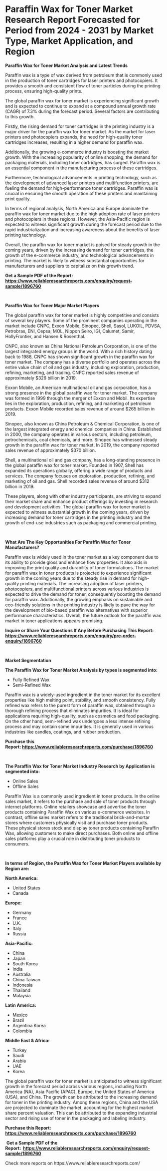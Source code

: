 <p><h1>Paraffin Wax for Toner Market Research Report Forecasted for Period from 2024 -  2031 by Market Type, Market Application, and Region</h1></p><p><strong>Paraffin Wax for Toner Market Analysis and Latest Trends</strong></p>
<p><p>Paraffin wax is a type of wax derived from petroleum that is commonly used in the production of toner cartridges for laser printers and photocopiers. It provides a smooth and consistent flow of toner particles during the printing process, ensuring high-quality prints.</p><p>The global paraffin wax for toner market is experiencing significant growth and is expected to continue to expand at a compound annual growth rate (CAGR) of 7.3% during the forecast period. Several factors are contributing to this growth.</p><p>Firstly, the rising demand for toner cartridges in the printing industry is a major driver for the paraffin wax for toner market. As the market for laser printers and photocopiers expands, the need for high-quality toner cartridges increases, resulting in a higher demand for paraffin wax.</p><p>Additionally, the growing e-commerce industry is boosting the market growth. With the increasing popularity of online shopping, the demand for packaging materials, including toner cartridges, has surged. Paraffin wax is an essential component in the manufacturing process of these cartridges.</p><p>Furthermore, technological advancements in printing technology, such as the development of advanced laser printers and multifunction printers, are fueling the demand for high-performance toner cartridges. Paraffin wax is crucial in ensuring the smooth operation of these printers and maintaining print quality.</p><p>In terms of regional analysis, North America and Europe dominate the paraffin wax for toner market due to the high adoption rate of laser printers and photocopiers in these regions. However, the Asia-Pacific region is expected to witness significant growth during the forecast period due to the rapid industrialization and increasing awareness about the benefits of laser printing technology.</p><p>Overall, the paraffin wax for toner market is poised for steady growth in the coming years, driven by the increasing demand for toner cartridges, the growth of the e-commerce industry, and technological advancements in printing. The market is likely to witness substantial opportunities for manufacturers and suppliers to capitalize on this growth trend.</p></p>
<p><strong>Get a Sample PDF of the Report:&nbsp; <a href="https://www.reliableresearchreports.com/enquiry/request-sample/1896760">https://www.reliableresearchreports.com/enquiry/request-sample/1896760</a></strong></p>
<p>&nbsp;</p>
<p><strong>Paraffin Wax for Toner Major Market Players</strong></p>
<p><p>The global paraffin wax for toner market is highly competitive and consists of several key players. Some of the prominent companies operating in the market include CNPC, Exxon Mobile, Sinopec, Shell, Sasol, LUKOIL, PDVSA, Petrobras, ENI, Cepsa, MOL, Nippon Seiro, IGI, Calumet, Samir, HollyFrontier, and Hansen & Rosenthal.</p><p>CNPC, also known as China National Petroleum Corporation, is one of the largest integrated energy groups in the world. With a rich history dating back to 1988, CNPC has shown significant growth in the paraffin wax for toner market. The company has a diverse portfolio and operates across the entire value chain of oil and gas industry, including exploration, production, refining, marketing, and trading. CNPC reported sales revenue of approximately $326 billion in 2019.</p><p>Exxon Mobile, an American multinational oil and gas corporation, has a strong presence in the global paraffin wax for toner market. The company was formed in 1999 through the merger of Exxon and Mobil. Its expertise lies in the exploration, production, refining, and marketing of petroleum products. Exxon Mobile recorded sales revenue of around $265 billion in 2019.</p><p>Sinopec, also known as China Petroleum & Chemical Corporation, is one of the largest integrated energy and chemical companies in China. Established in 2000, the company operates in various sectors, including petroleum, petrochemicals, coal chemicals, and more. Sinopec has witnessed steady growth in the paraffin wax for toner market. In 2019, the company reported sales revenue of approximately $370 billion.</p><p>Shell, a multinational oil and gas company, has a long-standing presence in the global paraffin wax for toner market. Founded in 1907, Shell has expanded its operations globally, offering a wide range of products and services. The company focuses on exploration, production, refining, and marketing of oil and gas. Shell recorded sales revenue of around $312 billion in 2019.</p><p>These players, along with other industry participants, are striving to expand their market share and enhance product offerings by investing in research and development activities. The global paraffin wax for toner market is expected to witness substantial growth in the coming years, driven by increasing demand for toner cartridges in the printing industry and the growth of end-use industries such as packaging and commercial printing.</p></p>
<p>&nbsp;</p>
<p><strong>What Are The Key Opportunities For Paraffin Wax for Toner Manufacturers?</strong></p>
<p><p>Paraffin wax is widely used in the toner market as a key component due to its ability to provide gloss and enhance flow properties. It also aids in improving the print quality and durability of toner formulations. The market for paraffin wax in toner products is projected to experience significant growth in the coming years due to the steady rise in demand for high-quality printing materials. The increasing adoption of laser printers, photocopiers, and multifunctional printers across various industries is expected to drive the demand for toner, consequently boosting the demand for paraffin wax. Additionally, the growing emphasis on sustainable and eco-friendly solutions in the printing industry is likely to pave the way for the development of bio-based paraffin wax alternatives with superior performance characteristics. Overall, the future outlook for the paraffin wax market in toner applications appears promising.</p></p>
<p><strong>Inquire or Share Your Questions If Any Before Purchasing This Report: <a href="https://www.reliableresearchreports.com/enquiry/pre-order-enquiry/1896760">https://www.reliableresearchreports.com/enquiry/pre-order-enquiry/1896760</a></strong></p>
<p>&nbsp;</p>
<p><strong>Market Segmentation</strong></p>
<p><strong>The Paraffin Wax for Toner Market Analysis by types is segmented into:</strong></p>
<p><ul><li>Fully Refined Wax</li><li>Semi-Refined Wax</li></ul></p>
<p><p>Paraffin wax is a widely-used ingredient in the toner market for its excellent properties like high melting point, stability, and smooth consistency. Fully refined wax refers to the purest form of paraffin wax, obtained through a thorough refining process that eliminates impurities. It is ideal for applications requiring high-quality, such as cosmetics and food packaging. On the other hand, semi-refined wax undergoes a less intense refining process and may contain some impurities. It is generally used in various industries like candles, coatings, and rubber production.</p></p>
<p><strong>Purchase this Report:&nbsp;<a href="https://www.reliableresearchreports.com/purchase/1896760">https://www.reliableresearchreports.com/purchase/1896760</a></strong></p>
<p>&nbsp;</p>
<p><strong>The Paraffin Wax for Toner Market Industry Research by Application is segmented into:</strong></p>
<p><ul><li>Online Sales</li><li>Offline Sales</li></ul></p>
<p><p>Paraffin Wax is a commonly used ingredient in toner products. In the online sales market, it refers to the purchase and sale of toner products through internet platforms. Online retailers showcase and advertise the toner products containing Paraffin Wax on various e-commerce websites. In contrast, offline sales market refers to the traditional brick-and-mortar stores where customers physically visit and purchase toner products. These physical stores stock and display toner products containing Paraffin Wax, allowing customers to make direct purchases. Both online and offline sales platforms play a crucial role in distributing toner products to consumers.</p></p>
<p>&nbsp;</p>
<p><strong>In terms of Region, the Paraffin Wax for Toner Market Players available by Region are:</strong></p>
<p>
    <p> <strong> North America: </strong>
        <ul>
            <li>United States</li>
            <li>Canada</li>
        </ul>
        </p> 
    <p> <strong> Europe: </strong>
        <ul>
            <li>Germany</li>
            <li>France</li>
            <li>U.K.</li>
            <li>Italy</li>
            <li>Russia</li>
        </ul>
        </p> 
    <p> <strong> Asia-Pacific: </strong>
        <ul>
            <li>China</li>
            <li>Japan</li>
            <li>South Korea</li>
            <li>India</li>
            <li>Australia</li>
            <li>China Taiwan</li>
            <li>Indonesia</li>
            <li>Thailand</li>
            <li>Malaysia</li>
        </ul>
        </p> 
    <p> <strong> Latin America: </strong>
        <ul>
            <li>Mexico</li>
            <li>Brazil</li>
            <li>Argentina Korea</li>
            <li>Colombia</li>
        </ul>
        </p> 
    <p> <strong> Middle East & Africa: </strong>
        <ul>
            <li>Turkey</li>
            <li>Saudi</li>
            <li>Arabia</li>
            <li>UAE</li>
            <li>Korea</li>
        </ul>
    </p>
    </p>
<p><p>The global paraffin wax for toner market is anticipated to witness significant growth in the forecast period across various regions, including North America (NA), Asia Pacific (APAC), Europe, the United States of America (USA), and China. The growth can be attributed to the increasing demand for toner in the printing industry. Among these regions, China and the USA are projected to dominate the market, accounting for the highest market share percent valuation. This can be attributed to the expanding industrial sector and rising use of toner in the packaging and labeling industry.</p></p>
<p><strong>Purchase this Report: <a href="https://www.reliableresearchreports.com/purchase/1896760">https://www.reliableresearchreports.com/purchase/1896760</a></strong></p>
<p>&nbsp;<strong>Get a Sample PDF of the Report:&nbsp;&nbsp;<a href="https://www.reliableresearchreports.com/enquiry/request-sample/1896760">https://www.reliableresearchreports.com/enquiry/request-sample/1896760</a></strong></p>
<p><strong></strong></p>
<p>Check more reports on https://www.reliableresearchreports.com/</p>